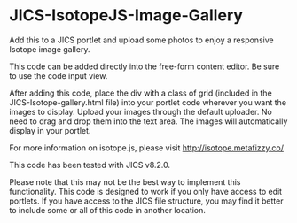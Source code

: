 # JICS-IsotopeJS-Image-Gallery
Add this to a JICS portlet and upload some photos to enjoy a responsive Isotope image gallery.

This code can be added directly into the free-form content editor. Be sure to use the code input view.

After adding this code, place the div with a class of grid (included in the JICS-Isotope-gallery.html file) into your portlet code wherever you want the images to display. Upload your images through the default uploader. No need to drag and drop them into the text area. The images will automatically display in your portlet.

For more information on isotope.js, please visit http://isotope.metafizzy.co/

This code has been tested with JICS v8.2.0.

Please note that this may not be the best way to implement this functionality. This code is designed to work if you only have access to edit portlets. If you have access to the JICS file structure, you may find it better to include some or all of this code in another location.
